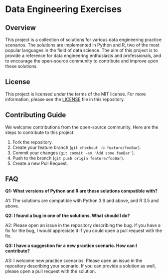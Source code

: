 # Data Engineering Exercises

## Overview

This project is a collection of solutions for various data engineering practice scenarios. The solutions are implemented in Python and R, two of the most popular languages in the field of data science. The aim of this project is to provide a reference for data engineering enthusiasts and professionals, and to encourage the open-source community to contribute and improve upon these solutions.

## License

This project is licensed under the terms of the MIT license. For more information, please see the [LICENSE](LICENSE) file in this repository.

## Contributing Guide

We welcome contributions from the open-source community. Here are the steps to contribute to this project:

1. Fork the repository.
2. Create your feature branch (`git checkout -b feature/fooBar`).
3. Commit your changes (`git commit -am 'Add some fooBar'`).
4. Push to the branch (`git push origin feature/fooBar`).
5. Create a new Pull Request.

## FAQ

**Q1: What versions of Python and R are these solutions compatible with?**

A1: The solutions are compatible with Python 3.6 and above, and R 3.5 and above.

**Q2: I found a bug in one of the solutions. What should I do?**

A2: Please open an issue in the repository describing the bug. If you have a fix for the bug, I would appreciate it if you could open a pull request with the fix.

**Q3: I have a suggestion for a new practice scenario. How can I contribute?**

A3: I welcome new practice scenarios. Please open an issue in the repository describing your scenario. If you can provide a solution as well, please open a pull request with the solution.

